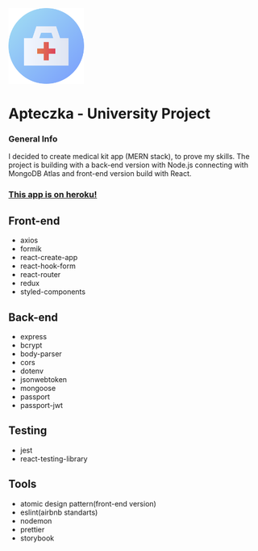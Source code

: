 ![alt text](https://github.com/stoqel33/ApteczkaProject/blob/master/readme/icon.png?raw=true)

# Apteczka - University Project

### General Info

I decided to create medical kit app (MERN stack), to prove my skills. The project is building with a back-end version with Node.js connecting with MongoDB Atlas and front-end version build with React.

### [This app is on heroku!](https://apteczka.herokuapp.com/Apteczka/user/signin)

## Front-end

- axios
- formik
- react-create-app
- react-hook-form
- react-router
- redux
- styled-components

## Back-end

- express
- bcrypt
- body-parser
- cors
- dotenv
- jsonwebtoken
- mongoose
- passport
- passport-jwt

## Testing

- jest
- react-testing-library

## Tools

- atomic design pattern(front-end version)
- eslint(airbnb standarts)
- nodemon
- prettier
- storybook
